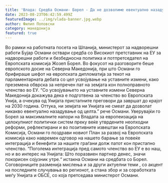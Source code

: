 ```yaml
---
title: 'Влада: Средба Османи- Борел - Да не дозволиме евентуално назадување во ЕУ интеграцијата - 23 АВГУСТ 2023'
date: 2023-08-23T06:42:59.499Z
featuredImage: ../img/vlada-banner.jpg.webp
author: Филип Поповски
category: македонија
featured: true
---
```

Во рамки на работната посета на Шпанија, министерот за надворешни работи Бујар Османи оствари средба со Високиот претставник на ЕУ за надворешни работи и безбедносна политика и потпретседател на Европската комисија Жозеп Борел. Во фокусот на разговорите беше европското досие на Северна Македонија, при што Османи го брифираше шефот на европската дипломатија за текот на парламентарната дебата со цел усвојување на уставните измени, како преземена обврска за непречен пат на земјата кон полноправното членство во ЕУ.
“Со усвојувањето на уставните измени Северна Македонија докажува дека е подготвена за членство во Европската Унија, а очекува од Унијата пристапните преговори да завршат до крајот на 2030 година. Оттука, ни земјата ни Унијата не смеат да дозволат никакво евентуално назадување од целта.” рече Османи.
Уверувајќи го Борел за максималните напори на Владата за европеизација на целокупниот политички систем преку веќе утврдените неопходни реформи, рефлектирани и во позитивните извештаи на Европската Комисија, Османи го поздрави новиот План за развој на Европската комисија како навремен одговор на нашето барање за повеќе интеграција и бенефити за нашите граѓани долж патот кон пристапно членство.
“Поголема интеграција пред самото членство во ЕУ е во наш, но и во интерес на Унијата: Што поразвиен партнер денес, значи покорисен сојузник утре.“ истакна Османи на средбата со Борел.
Соговорниците разменија мислења и за други актуелни теми , со акцент на последните случувања во регионот, а стана збор и за соработката меѓу Унијата и ОБСЕ, со која претседава министерот Османи.
 
 
